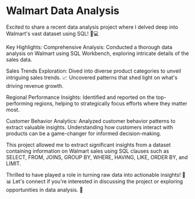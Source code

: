 # Walmart Data Analysis
Excited to share a recent data analysis project where I delved deep into Walmart's vast dataset using SQL! 🛒💻

Key Highlights:
Comprehensive Analysis: Conducted a thorough data analysis on Walmart using SQL Workbench, exploring intricate details of the sales data.

Sales Trends Exploration: Dived into diverse product categories to unveil intriguing sales trends. 📈 Uncovered patterns that shed light on what's driving revenue growth.

Regional Performance Insights: Identified and reported on the top-performing regions, helping to strategically focus efforts where they matter most.

Customer Behavior Analytics: Analyzed customer behavior patterns to extract valuable insights. Understanding how customers interact with products can be a game-changer for informed decision-making.

This project allowed me to extract significant insights from a dataset containing information on Walmart sales using SQL clauses such as SELECT, FROM, JOINS, GROUP BY, WHERE, HAVING, LIKE, ORDER BY, and LIMIT.

Thrilled to have played a role in turning raw data into actionable insights! 🚀📊 Let's connect if you're interested in discussing the project or exploring opportunities in data analysis. 🤝 

